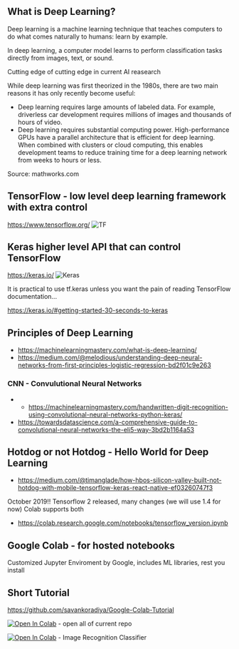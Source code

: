 ## What is Deep Learning?



Deep learning is a machine learning technique that teaches computers to do what comes naturally to humans: learn by example. 

In deep learning, a computer model learns to perform classification tasks directly from images, text, or sound.

Cutting edge of cutting edge in current AI reasearch

While deep learning was first theorized in the 1980s, there are two main reasons it has only recently become useful:

* Deep learning requires large amounts of labeled data. For example, driverless car development requires millions of images and thousands of hours of video.
* Deep learning requires substantial computing power. High-performance GPUs have a parallel architecture that is efficient for deep learning. When combined with clusters or cloud computing, this enables development teams to reduce training time for a deep learning network from weeks to hours or less.

Source: mathworks.com

## TensorFlow - low level deep learning framework with extra control
https://www.tensorflow.org/
![TF](https://upload.wikimedia.org/wikipedia/commons/thumb/1/11/TensorFlowLogo.svg/330px-TensorFlowLogo.svg.png)

## Keras higher level API that can control TensorFlow
https://keras.io/
![Keras](https://s3.amazonaws.com/keras.io/img/keras-logo-2018-large-1200.png)

It is practical to use tf.keras unless you want the pain of reading TensorFlow documentation...

https://keras.io/#getting-started-30-seconds-to-keras



## Principles of Deep Learning

* https://machinelearningmastery.com/what-is-deep-learning/
* https://medium.com/@melodious/understanding-deep-neural-networks-from-first-principles-logistic-regression-bd2f01c9e263

### CNN - Convulutional Neural Networks
* * https://machinelearningmastery.com/handwritten-digit-recognition-using-convolutional-neural-networks-python-keras/
* https://towardsdatascience.com/a-comprehensive-guide-to-convolutional-neural-networks-the-eli5-way-3bd2b1164a53


## Hotdog or not Hotdog - Hello World for Deep Learning

* https://medium.com/@timanglade/how-hbos-silicon-valley-built-not-hotdog-with-mobile-tensorflow-keras-react-native-ef03260747f3


October 2019!! Tensorflow 2 released, many changes (we will use 1.4 for now)
Colab supports both
* https://colab.research.google.com/notebooks/tensorflow_version.ipynb

## Google Colab - for hosted notebooks

Customized Jupyter Enviroment by Google, includes ML libraries, rest you install

## Short Tutorial
https://github.com/savankoradiya/Google-Colab-Tutorial

[![Open In Colab](https://colab.research.google.com/assets/colab-badge.svg)](http://colab.research.google.com/github/ValRCS/RCS_Python_11) - open all of current repo

[![Open In Colab](https://colab.research.google.com/assets/colab-badge.svg)](http://colab.research.google.com/github/ValRCS/RCS_Python_11/blob/master/Keras_TensorFlow_Image_Recognition/keras_image_recognition_classifier_12_2019.ipynb) - Image Recognition Classifier
